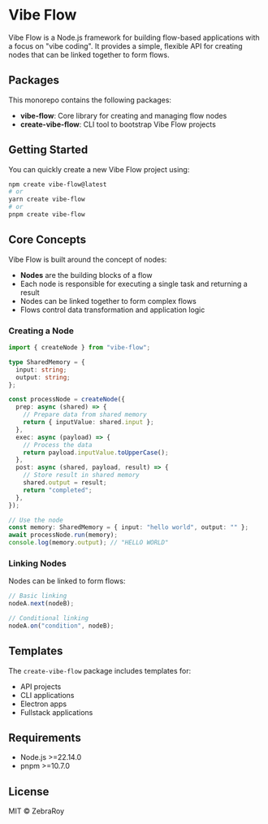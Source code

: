 # Vibe Flow

Vibe Flow is a Node.js framework for building flow-based applications with a focus on "vibe coding". It provides a simple, flexible API for creating nodes that can be linked together to form flows.

## Packages

This monorepo contains the following packages:

- **vibe-flow**: Core library for creating and managing flow nodes
- **create-vibe-flow**: CLI tool to bootstrap Vibe Flow projects

## Getting Started

You can quickly create a new Vibe Flow project using:

```bash
npm create vibe-flow@latest
# or
yarn create vibe-flow
# or
pnpm create vibe-flow
```

## Core Concepts

Vibe Flow is built around the concept of nodes:

- **Nodes** are the building blocks of a flow
- Each node is responsible for executing a single task and returning a result
- Nodes can be linked together to form complex flows
- Flows control data transformation and application logic

### Creating a Node

```typescript
import { createNode } from "vibe-flow";

type SharedMemory = {
  input: string;
  output: string;
};

const processNode = createNode({
  prep: async (shared) => {
    // Prepare data from shared memory
    return { inputValue: shared.input };
  },
  exec: async (payload) => {
    // Process the data
    return payload.inputValue.toUpperCase();
  },
  post: async (shared, payload, result) => {
    // Store result in shared memory
    shared.output = result;
    return "completed";
  },
});

// Use the node
const memory: SharedMemory = { input: "hello world", output: "" };
await processNode.run(memory);
console.log(memory.output); // "HELLO WORLD"
```

### Linking Nodes

Nodes can be linked to form flows:

```typescript
// Basic linking
nodeA.next(nodeB);

// Conditional linking
nodeA.on("condition", nodeB);
```

## Templates

The `create-vibe-flow` package includes templates for:

- API projects
- CLI applications
- Electron apps
- Fullstack applications

## Requirements

- Node.js >=22.14.0
- pnpm >=10.7.0

## License

MIT © ZebraRoy
